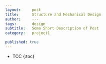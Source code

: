 ```yaml
---
layout:     post
title:      Structure and Mechanical Design
author:     ---
tags: 		design
subtitle:  	Some Short Description of Post
category:   project1

published: true
---
```

<!-- Start Writing Below in Markdown -->

<!-- Table of Contents -->

* TOC
{:toc}






<!-- [Link to Google](https://www.google.com) -->
<!-- ![Image embed]({{ site.baseurl }}/img/Logo_Fairy_Tail_right.png) -->

